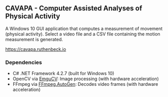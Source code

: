 ## CAVAPA - Computer Assisted Analyses of Physical Activity

A Windows 10 GUI application that computes a measurement of movement (physical activity). Select a video file and a CSV file containing the motion measurement is generated.

<https://cavapa.ruthenbeck.io>

### Dependencies

* C# .NET Framework 4.2.7 (built for Windows 10)
* OpenCV via [EmguCV](http://www.emgu.com/wiki/index.php/Download_And_Installation): Image processing (with hardware acceleration)
* FFmpeg via [FFmpeg.AutoGen](https://github.com/sdcb/FFmpeg.AutoGen): Decodes video frames (with hardware acceleration)
